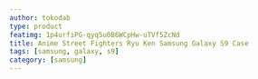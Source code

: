 ```yaml
---
author: tokodab
type: product
featimg: 1p4urfiPG-qyq5u0B6WCpHw-uTVf5ZcNd
title: Anime Street Fighters Ryu Ken Samsung Galaxy S9 Case
tags: [samsung, galaxy, s9]
category: [samsung]
---
```

